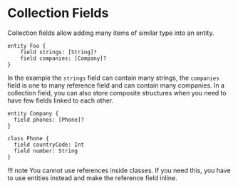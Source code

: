 # Collection Fields

Collection fields allow adding many items of similar type into an entity.

```dsl
entity Foo {
    field strings: [String]?
    field companies: [Company]?
}
```

In the example the `strings` field can contain many strings, the `companies` field is one to many reference field and can contain many companies.
In a collection field, you can also store composite structures when you need to have few fields linked to each other.

```dsl
entity Company { 
  field phones: [Phone]?
}

class Phone { 
  field countryCode: Int 
  field number: String 
}
```

!!! note
    You cannot use references inside classes.
    If you need this, you have to use entities instead and make the reference field inline.